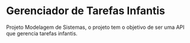 # Gerenciador de Tarefas Infantis
 Projeto Modelagem de Sistemas, o projeto tem o objetivo de ser uma API que gerencia tarefas infantis.
